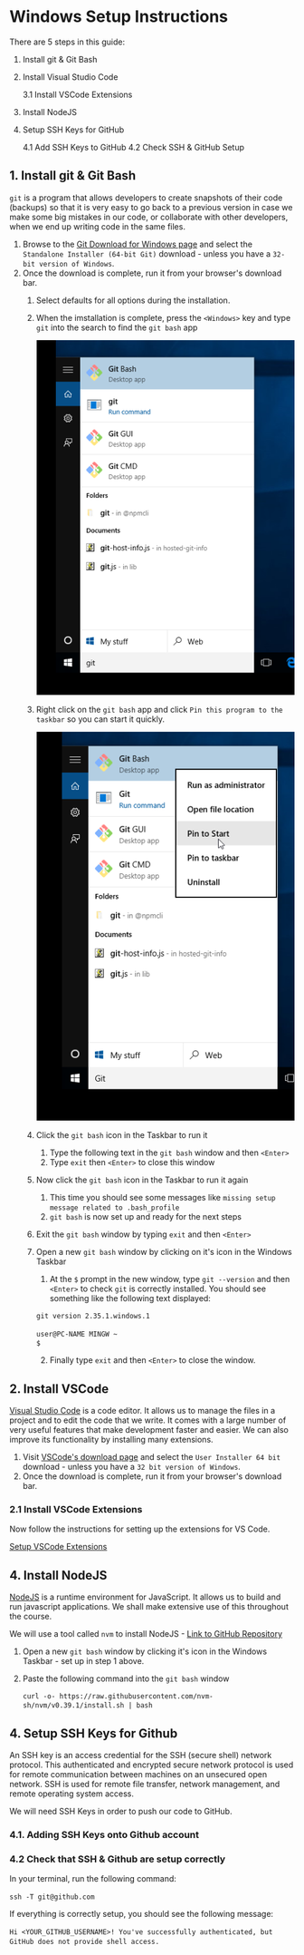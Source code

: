 # Windows Setup Instructions

There are 5 steps in this guide:

1. Install git & Git Bash
2. Install Visual Studio Code

   3.1 Install VSCode Extensions

3. Install NodeJS
4. Setup SSH Keys for GitHub

   4.1 Add SSH Keys to GitHub
   4.2 Check SSH & GitHub Setup

## 1. Install git & Git Bash

`git` is a program that allows developers to create snapshots of their code (backups) so that it is very easy to go back to a previous version in case we make some big mistakes in our code, or collaborate with other developers, when we end up writing code in the same files.

1. Browse to the [Git Download for Windows page](https://git-scm.com/download/win) and select the `Standalone Installer (64-bit Git)` download - unless you have a `32-bit version of Windows`.
2. Once the download is complete, run it from your browser's download bar.
   1. Select defaults for all options during the installation.
   2. When the imstallation is complete, press the `<Windows>` key and type `git` into the search to find the `git bash` app

      ![Find git bash](images/find-git-bash.png)

   3. Right click on the `git bash` app and click `Pin this program to the taskbar` so you can start it quickly.

      ![Pin git bash](images/pin-git-bash.png)

   4. Click the `git bash` icon in the Taskbar to run it
      1. Type the following text in the `git bash` window and then `<Enter>`
      2. Type `exit` then `<Enter>` to close this window
   5. Now click the `git bash` icon in the Taskbar to run it again
      1. This time you should see some messages like `missing setup message related to .bash_profile`
      2. `git bash` is now set up and ready for the next steps
   6. Exit the `git bash` window by typing `exit` and then `<Enter>`
   7. Open a new `git bash` window by clicking on it's icon in the Windows Taskbar

      1. At the `$` prompt in the new window, type `git --version` and then `<Enter>` to check `git` is correctly installed. You should see something like the following text displayed:

        ```text
        git version 2.35.1.windows.1

        user@PC-NAME MINGW ~
        $
        ```

      2. Finally type `exit` and then `<Enter>` to close the window.

## 2. Install VSCode

[Visual Studio Code](https://code.visualstudio.com) is a code editor. It allows us to manage the files in a project and to edit the code that we write. It comes with a large number of very useful features that make development faster and easier. We can also improve its functionality by installing many extensions.

1. Visit [VSCode's download page](https://code.visualstudio.com/download) and select the `User Installer 64 bit` download - unless you have a `32 bit version of Windows`.
2. Once the download is complete, run it from your browser's download bar.

### 2.1 Install VSCode Extensions

Now follow the instructions for setting up the extensions for VS Code.

[Setup VSCode Extensions](vscode-setup-instructions.md)

## 4. Install NodeJS

[NodeJS](https://nodejs.org/en/) is a runtime environment for JavaScript. It allows us to build and run javascript applications. We shall make extensive use of this throughout the course.

We will use a tool called `nvm` to install NodeJS - [Link to GitHub Repository](https://github.com/nvm-sh/nvm)

1. Open a new `git bash` window by clicking it's icon in the Windows Taskbar - set up in step 1 above.
2. Paste the following command into the `git bash` window

   ```text
   curl -o- https://raw.githubusercontent.com/nvm-sh/nvm/v0.39.1/install.sh | bash
   ```

## 4. Setup SSH Keys for Github

An SSH key is an access credential for the SSH (secure shell) network protocol. This authenticated and encrypted secure network protocol is used for remote communication between machines on an unsecured open network. SSH is used for remote file transfer, network management, and remote operating system access.

We will need SSH Keys in order to push our code to GitHub.

### 4.1. Adding SSH Keys onto Github account

### 4.2 Check that SSH & Github are setup correctly

In your terminal, run the following command:

`ssh -T git@github.com`

If everything is correctly setup, you should see the following message:

`Hi <YOUR_GITHUB_USERNAME>! You've successfully authenticated, but GitHub does not provide shell access.`

